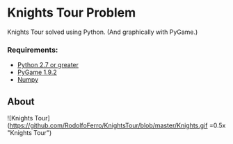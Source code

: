 # Knights Tour Problem

Knights Tour solved using Python.
(And graphically with PyGame.)

### Requirements:
- [Python 2.7 or greater](https://www.python.org/)
- [PyGame 1.9.2](http://pygame.org/hifi.html)
- [Numpy](http://www.numpy.org/)

## About
![Knights Tour](https://github.com/RodolfoFerro/KnightsTour/blob/master/Knights.gif =0.5x "Knights Tour")
